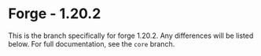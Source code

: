 # Forge - 1.20.2

This is the branch specifically for forge 1.20.2.
Any differences will be listed below. For full documentation, see the `core` branch.
